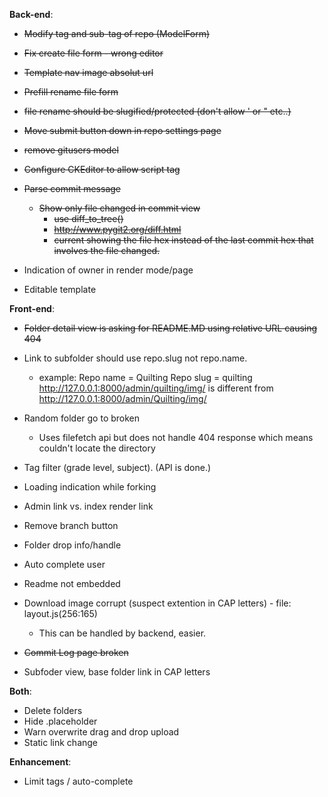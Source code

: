 **Back-end**:
  - ~~Modify tag and sub-tag of repo (ModelForm)~~
  - ~~Fix create file form - wrong editor~~
  - ~~Template nav image absolut url~~
  - ~~Prefill rename file form~~
  - ~~file rename should be slugified/protected (don't allow ' or " etc..)~~ 
  - ~~Move submit button down in repo settings page~~
  - ~~remove gitusers model~~
  - ~~Configure CKEditor to allow script tag~~

  - ~~Parse commit message~~
    - ~~Show only file changed in commit view~~
      - ~~use diff_to_tree()~~
      - ~~http://www.pygit2.org/diff.html~~
      - ~~current showing the file hex instead of the last commit hex that involves the file changed.~~

  - Indication of owner in render mode/page
  - Editable template


**Front-end**:
  - ~~Folder detail view is asking for README.MD using relative URL causing 404~~
  - Link to subfolder should use repo.slug not repo.name.
    - example: Repo name = Quilting
               Repo slug = quilting
               http://127.0.0.1:8000/admin/quilting/img/ is different from
               http://127.0.0.1:8000/admin/Quilting/img/

  - Random folder go to broken
    - Uses filefetch api but does not handle 404 response which means couldn't locate the directory

  - Tag filter (grade level, subject). (API is done.)
  - Loading indication while forking
  - Admin link vs. index render link
  - Remove branch button
  - Folder drop info/handle
  - Auto complete user
  - Readme not embedded
  - Download image corrupt (suspect extention in CAP letters) - file: layout.js(256:165)
    - This can be handled by backend, easier.
  - ~~Commit Log page broken~~
  - Subfoder view, base folder link in CAP letters


**Both**:
  - Delete folders
  - Hide .placeholder
  - Warn overwrite drag and drop upload
  - Static link change


**Enhancement**:
  - Limit tags / auto-complete